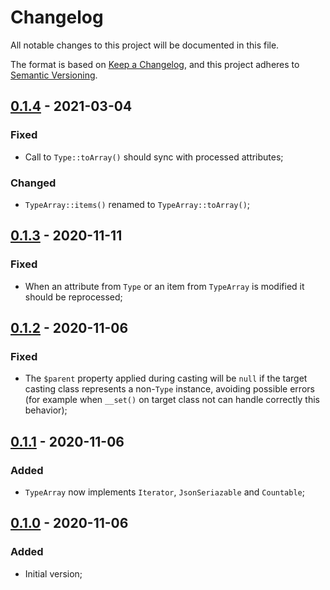 # Changelog

All notable changes to this project will be documented in this file.

The format is based on [Keep a Changelog](https://keepachangelog.com/en/1.0.0/), and this project adheres to [Semantic Versioning](https://semver.org/spec/v2.0.0.html).

## [0.1.4] - 2021-03-04

### Fixed

- Call to `Type::toArray()` should sync with processed attributes;

### Changed

- `TypeArray::items()` renamed to `TypeArray::toArray()`;

## [0.1.3] - 2020-11-11

### Fixed

- When an attribute from `Type` or an item from `TypeArray` is modified it should be reprocessed;

## [0.1.2] - 2020-11-06

### Fixed

- The `$parent` property applied during casting will be `null` if the target casting class represents a non-`Type` instance, avoiding possible errors (for example when `__set()` on target class not can handle correctly this behavior);

## [0.1.1] - 2020-11-06

### Added

- `TypeArray` now implements `Iterator`, `JsonSeriazable` and `Countable`;

## [0.1.0] - 2020-11-06

### Added

- Initial version;

[0.1.4]: https://github.com/rentalhost/vanilla-embed/compare/0.1.3..0.1.4

[0.1.3]: https://github.com/rentalhost/vanilla-embed/compare/0.1.2..0.1.3

[0.1.2]: https://github.com/rentalhost/vanilla-embed/compare/0.1.1..0.1.2

[0.1.1]: https://github.com/rentalhost/vanilla-embed/compare/0.1.0..0.1.1

[0.1.0]: https://github.com/rentalhost/vanilla-type/tree/0.1.0
